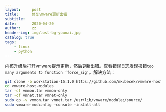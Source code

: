 ```yaml
---
layout:     post
title:      修复vmware更新出错
subtitle:   
date:       2020-04-20
author:     zz
header-img: img/post-bg-younai.jpg
catalog: true
tags:
    - linux
    - python
---
```


内核升级后打开vmware提示更新，然后更新出错。查看错误日志发现报错`too many arguments to function ‘force_sig’`。解决方法：

```bash
git clone -b workstation-15.1.0 https://github.com/mkubecek/vmware-host-modules.git
cd vmware-host-modules
tar -cf vmmon.tar vmmon-only
tar -cf vmnet.tar vmnet-only
sudo cp -v vmmon.tar vmnet.tar /usr/lib/vmware/modules/source/
sudo vmware-modconfig –console –install-all 
```
